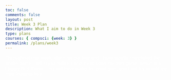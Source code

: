 ```yaml
---
toc: false
comments: false
layout: post
title: Week 3 Plan
description: What I aim to do in Week 3
type: plans
courses: { compsci: {week: 3} }
permalink: /plans/week3
---
```


<p style="color:white;">Throughout this week, since my partner and I have mostly completed the snake game, I will try to refine it and try to code my own game, which is a Flappy Bird Game. This will have audio for point gain, and I will try to add my own features to it.</p>